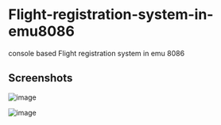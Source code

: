 # Flight-registration-system-in-emu8086
console based Flight registration system in emu 8086


## Screenshots

![image](https://user-images.githubusercontent.com/37871733/180658201-98faff33-75df-4f4a-bc56-416aa4750754.png)

![image](https://user-images.githubusercontent.com/37871733/180658248-34102e9e-b0b9-44ca-adb5-633b217fdc8c.png)
